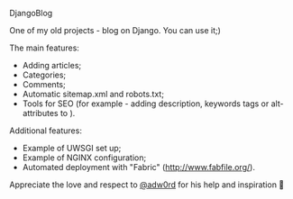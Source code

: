 DjangoBlog

One of my old projects - blog on Django. You can use it;)

The main features:
- Adding articles;
- Categories;
- Comments;
- Automatic sitemap.xml and robots.txt;
- Tools for SEO (for example - adding description, keywords <meta> tags or alt-attributes to <img>).

Additional features:
- Example of UWSGI set up;
- Example of NGINX configuration;
- Аutomated deployment with "Fabric" (http://www.fabfile.org/).

Appreciate the love and respect to <a href="https://github.com/adw0rd">@adw0rd</a> for his help and inspiration	&#128420;
